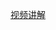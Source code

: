[视频讲解](https://www.bilibili.com/video/BV1KA411Z7RJ/?spm_id_from=333.337.search-card.all.click&vd_source=ba17c91d27a087001a89289fd2c2af49)
